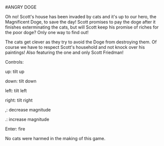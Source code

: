 #ANGRY DOGE

Oh no! Scott's house has been invaded by cats and it's up to our hero, the Magnificent Doge, to save the day! Scott promises to pay the doge after it finishes exterminating the cats, but will Scott keep his promise of riches for the poor doge? Only one way to find out!

The cats get clever as they try to avoid the Doge from destroying them. Of course we have to respect Scott's household and not knock over his paintings! Also featuring the one and only Scott Friedman!

Controls:

up: tilt up

down: tilt down

left: tilt left

right: tilt right

,: decrease magnitude

.: increase magnitude

Enter: fire


No cats were harmed in the making of this game.
